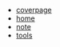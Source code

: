 <!-- Docsify/_sidebar.md -->

* [coverpage](/)
* [home](/home.md "home") 
* [note](/note)
* [tools](/tools)


